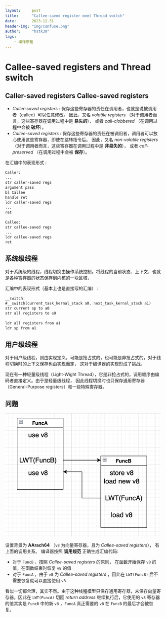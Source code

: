 ```yaml
---
layout:     post
title:      "Callee-saved register meet Thread switch"
date:       2023-12-31
header-img: "img/confuse.png"
author:     "hstk30"
tags:
    - 编译原理
---
```


# Callee-saved registers and Thread switch

## Caller-saved registers Callee-saved registers

- *Caller-saved registers* : 保存这些寄存器的责任在调用者，也就是说被调用者（callee）可以任意修改。
    因此，又名 *volatile registers* （对于调用者而言，这些寄存器在调用过程中是 **易失的**），
    或者 *call-clobbered* （在调用过程中会被 **破坏**）。
- *Callee-saved registers* : 保存这些寄存器的责任在被调用者，调用者可以放心使用这些寄存器，即使在跳转指令后。
    因此，又名 *non-volatile registers* （对于调用者而言，这些寄存器在调用过程中是 **非易失的**），
    或者 *call-preserved* （在调用过程中会被 **保存**）。

在汇编中的表现形式 :

```
Caller:
...
str caller-saved regs
argument pass
bl Callee
handle ret
ldr caller-saved regs
...
ret

Callee:
str callee-saved regs
...
ldr callee-saved regs
ret
```

## 系统级线程

对于系统级的线程，线程切换由操作系统控制，将线程的当前状态、上下文，也就是各种寄存器的状态保存到内核的一块区域，

汇编中的表现形式（基本上也是直接写的汇编） :

```
__switch:
#__switch(current_task_kernal_stack a0, next_task_kernal_stack a1)
str current sp to a0
str all registers to a0

ldr all registers from a1
ldr sp from a1
```

## 用户级线程

对于用户级线程，则由实现定义。可能是抢占式的，也可能是非抢占式的，对于线程切换时的上下文保存也由实现而定，
这对于编译器的实现形成了挑战。

现在有一种轻量级线程（Light-Wight Thread），它是非抢占式的，调用顺序由编码者直接定义。由于是轻量级线程，
因此线程切换时也只保存通用寄存器（General-Purpose registers）和一些特殊寄存器。

## 问题

![LWT-Callee-saved-regs](/img/in-post/LWT-Callee-save-reg.png)

设置背景为 **AArach64** （`v8` 为向量寄存器，且为 *Callee-saved registers*）， 有上面的调用关系。
编译器按照 **调用规范** 正确生成汇编代码: 

- 对于 `FuncB` ，按照 *Callee-saved registers* 的原则， 在函数开始保存 `v8` 的值，在函数结束时恢复 `v8` 的值
- 对于 `FuncA` ，由于 `v8` 为 *Callee-saved registers* ，因此在 `LWT(FuncB)` 后不需要恢复就可以直接使用 `v8`

看似一切都合理，其实不然。由于这种线程模型只保存通用寄存器，未保存向量寄存器，因此在 `LWT(FuncA)` 切回
*return address* 继续执行后，它使用的 `v8` 寄存器的值其实是 `FuncB` 中的新 `v8` ，`FuncA` 真正需要的 `v8`
在 `FuncB` 的最后才会被恢复。

